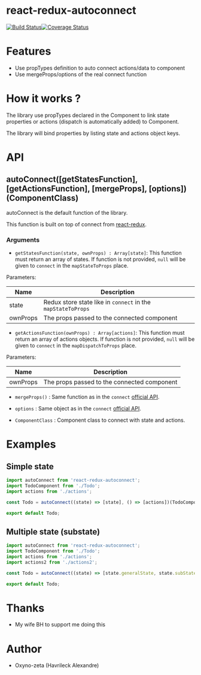react-redux-autoconnect
=======================
[![Build Status](https://travis-ci.org/oxyno-zeta/react-redux-autoconnect.svg?branch=master)](https://travis-ci.org/oxyno-zeta/react-redux-autoconnect)[![Coverage Status](https://coveralls.io/repos/github/oxyno-zeta/react-redux-autoconnect/badge.svg?branch=master)](https://coveralls.io/github/oxyno-zeta/react-redux-autoconnect?branch=master)

# Features
- Use propTypes definition to auto connect actions/data to component
- Use mergeProps/options of the real connect function

# How it works ?
The library use propTypes declared in the Component to link state properties or actions (dispatch is automatically 
added) to Component. 

The library will bind properties by listing state and actions object keys.  

# API
## autoConnect([getStatesFunction], [getActionsFunction], [mergeProps], [options])(ComponentClass)
autoConnect is the default function of the library.

This function is built on top of connect from [react-redux](https://github.com/reactjs/react-redux/). 

### Arguments
* `getStatesFunction(state, ownProps) : Array[state]`: This function must return an array of states. If function is not provided, 
`null` will be given to `connect` in the `mapStateToProps` place.

Parameters:

| Name | Description |
|--------|-------|
| state | Redux store state like in `connect` in the `mapStateToProps` |
| ownProps | The props passed to the connected component |

* `getActionsFunction(ownProps) : Array[actions]`: This function must return an array of actions objects. If function
 is not provided, `null` will be given to `connect` in the `mapDispatchToProps` place.
 
 Parameters:
 
 | Name | Description |
 |--------|-------|
 | ownProps | The props passed to the connected component |
 
* `mergeProps()` : Same function as in the `connect` [official API](https://github.com/reactjs/react-redux/blob/master/docs/api.md#connectmapstatetoprops-mapdispatchtoprops-mergeprops-options).

* `options` : Same object as in the `connect` [official API](https://github.com/reactjs/react-redux/blob/master/docs/api.md#connectmapstatetoprops-mapdispatchtoprops-mergeprops-options).

* `ComponentClass` : Component class to connect with state and actions.

# Examples
## Simple state
```jsx
import autoConnect from 'react-redux-autoconnect';
import TodoComponent from './Todo';
import actions from './actions';

const Todo = autoConnect((state) => [state], () => [actions])(TodoComponent);

export default Todo;
```

## Multiple state (substate)
```jsx
import autoConnect from 'react-redux-autoconnect';
import TodoComponent from './Todo';
import actions from './actions';
import actions2 from './actions2';

const Todo = autoConnect((state) => [state.generalState, state.subState1], () => [actions, action2])(TodoComponent);

export default Todo;
```

# Thanks
* My wife BH to support me doing this

# Author
* Oxyno-zeta (Havrileck Alexandre)
